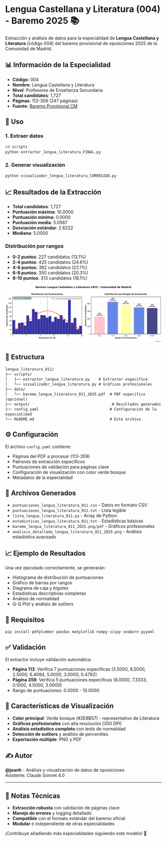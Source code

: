 # Lengua Castellana y Literatura (004) - Baremo 2025 📚

Extracción y análisis de datos para la especialidad de **Lengua Castellana y Literatura** (código 004) del baremo provisional de oposiciones 2025 de la Comunidad de Madrid.

## 📊 Información de la Especialidad

- **Código**: 004
- **Nombre**: Lengua Castellana y Literatura
- **Nivel**: Profesores de Enseñanza Secundaria
- **Total candidatos**: 1,727
- **Páginas**: 113-359 (247 páginas)
- **Fuente**: [Baremo Provisional CM](https://www.comunidad.madrid/sites/default/files/doc/educacion/rh03/rh03_257_2025_590_12_baremo_prov.pdf)

## 🚀 Uso

### 1. Extraer datos

```bash
cd scripts
python extractor_lengua_literatura_FINAL.py
```

### 2. Generar visualización

```bash
python visualizador_lengua_literatura_CORREGIDO.py
```

## 📈 Resultados de la Extracción

- **Total candidatos**: 1,727
- **Puntuación máxima**: 10.0000
- **Puntuación mínima**: 0.0000  
- **Puntuación media**: 5.0587
- **Desviación estándar**: 2.6222
- **Mediana**: 5.0000

### Distribución por rangos

- **0-2 puntos**: 227 candidatos (13.1%)
- **2-4 puntos**: 425 candidatos (24.6%)
- **4-6 puntos**: 382 candidatos (22.1%)
- **6-8 puntos**: 350 candidatos (20.3%)
- **8-10 puntos**: 313 candidatos (18.1%)

![Gráfico Lengua y Literatura](../../img/baremo_lengua_y_literatura_004_2025.png)

## 📁 Estructura

```
lengua_literatura_011/
├── scripts/
│   ├── extractor_lengua_literatura.py    # Extractor específico
│   └── visualizador_lengua_literatura.py # Gráficos profesionales
├── data/
│   └── baremo_lengua_literatura_011_2025.pdf  # PDF específico (opcional)
├── output/                                     # Resultados generados
├── config.yaml                                # Configuración de la especialidad
└── README.md                                  # Este archivo
```

## ⚙️ Configuración

El archivo `config.yaml` contiene:
- Páginas del PDF a procesar (113-359)
- Patrones de extracción específicos
- Puntuaciones de validación para páginas clave
- Configuración de visualización con color verde bosque
- Metadatos de la especialidad

## 🎯 Archivos Generados

- `puntuaciones_lengua_literatura_011.csv` - Datos en formato CSV
- `puntuaciones_lengua_literatura_011.txt` - Lista legible
- `lista_lengua_literatura_011.py` - Array de Python
- `estadisticas_lengua_literatura_011.txt` - Estadísticas básicas
- `baremo_lengua_literatura_011_2025.png/pdf` - Gráficos profesionales
- `analisis_detallado_lengua_literatura_011_2025.png` - Análisis estadístico avanzado

## 📈 Ejemplo de Resultados

Una vez ejecutado correctamente, se generarán:
- Histograma de distribución de puntuaciones
- Gráfico de barras por rangos
- Diagrama de caja y bigotes
- Estadísticas descriptivas completas
- Análisis de normalidad
- Q-Q Plot y análisis de outliers

## 🔧 Requisitos

```bash
pip install pdfplumber pandas matplotlib numpy scipy seaborn pyyaml
```

## ✅ Validación

El extractor incluye validación automática:
- **Página 113**: Verifica 7 puntuaciones específicas (3.5000, 8.5000, 2.5000, 6.4084, 5.0000, 3.0000, 0.4792)
- **Página 359**: Verifica 5 puntuaciones específicas (8.0000, 7.3333, 0.1000, 4.5000, 3.0000)
- Rango de puntuaciones: 0.0000 - 10.0000

## 🎨 Características de Visualización

- **Color principal**: Verde bosque (#2E8B57) - representativo de Literatura
- **Gráficos profesionales** con alta resolución (300 DPI)
- **Análisis estadístico completo** con tests de normalidad
- **Detección de outliers** y análisis de percentiles
- **Exportación múltiple**: PNG y PDF

## ✍️ Autor

**@joanh** - Análisis y visualización de datos de oposiciones  
Asistente: Claude Sonnet 4.0

---

## 📝 Notas Técnicas

- **Extracción robusta** con validación de páginas clave
- **Manejo de errores** y logging detallado  
- **Compatible** con el formato estándar del baremo oficial
- **Modular** e independiente de otras especialidades

¡Contribuye añadiendo más especialidades siguiendo este modelo! 🚀
